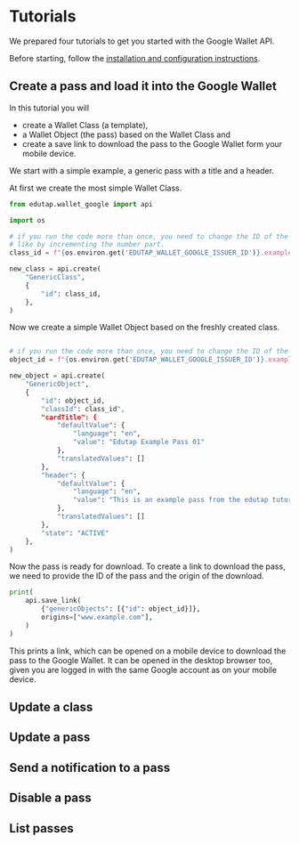 # Tutorials

We prepared four tutorials to get you started with the Google Wallet API.

Before starting, follow the [installation and configuration instructions](installation.md).

## Create a pass and load it into the Google Wallet

In this tutorial you will
- create a Wallet Class (a template),
- a Wallet Object (the pass) based on the Wallet Class and
- create a save link to download the pass to the Google Wallet form your mobile device.

We start with a simple example, a generic pass with a title and a header.

At first we create the most simple Wallet Class.

```python
from edutap.wallet_google import api

import os

# if you run the code more than once, you need to change the ID of the class,
# like by incrementing the number part.
class_id = f"{os.environ.get('EDUTAP_WALLET_GOOGLE_ISSUER_ID')}.example_class01.edutap_example"

new_class = api.create(
    "GenericClass",
    {
        "id": class_id,
    },
)
```

Now we create a simple Wallet Object based on the freshly created class.

```python

# if you run the code more than once, you need to change the ID of the object
object_id = f"{os.environ.get('EDUTAP_WALLET_GOOGLE_ISSUER_ID')}.example_object01.edutap_example"

new_object = api.create(
    "GenericObject",
    {
        "id": object_id,
        "classId": class_id",
        "cardTitle": {
            "defaultValue": {
                "language": "en",
                "value": "Edutap Example Pass 01"
            },
            "translatedValues": []
        },
        "header": {
            "defaultValue": {
                "language": "en",
                "value": "This is an example pass from the edutap tutorial."
            },
            "translatedValues": []
        },
        "state": "ACTIVE"
    },
)
```

Now the pass is ready for download.
To create a link to download the pass, we need to provide the ID of the pass and the origin of the download.

```python
print(
    api.save_link(
        {"genericObjects": [{"id": object_id}]},
        origins=["www.example.com"],
    )
)
```

This prints a link, which can be opened on a mobile device to download the pass to the Google Wallet.
It can be opened in the desktop browser too, given you are logged in with the same Google account as on your mobile device.

## Update a class

## Update a pass

## Send a notification to a pass

## Disable a pass

## List passes

